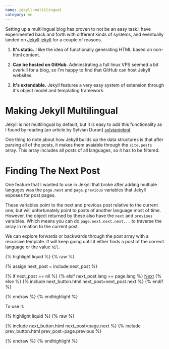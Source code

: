 ```yaml
---
name: jekyll-multilingual
category: en
---
```


Setting up a multilingual blog has proven to not be an easy task.I have
experimented back and forth with different kinds of systems, and eventually
landed on [Jekyll] [jekyll] for a couple of reasons.

1. **It's static.**
	I like the idea of functionally generating HTML based on non-html content.

2. **Can be hosted on GitHub.**
	Adminstrating a full linux VPS seemed a bit overkill for a blog, so I'm
happy to find that GitHub can host Jekyll websites. 

3. **It's extendable.**
	Jekyll features a very easy system of extension through it's object model
and templating framework.

Making Jekyll Multilingual
==========================

Jekyll is not multilingual by default, but it is easy to add this
functionality as I found by reading [an article by Sylvian Duran]
[sylvianjekml]. 

One thing to note about how Jekyll builds up the data structures is that after
parsing all of the posts, it makes them avaiable through the `site.posts` array.
This array includes all posts of all languages, so it has to be filtered.


Finding The Next Post
=====================

One feature that I wanted to use in Jekyll that broke after adding multiple
languges was the `page.next` and `page.previous` variables that Jekyll exposes
for post pages.

These variables point to the next and previous post relative to the current one,
but will unfortunately point to posts of another language  most of time.
However, the object returned by these also have the `next` and `previous`
varaibles. Which means you can do `page.next.next.next...` to traverse the
array in relation to the current post.

We can explore forwards or backwards through the post array with a recursive
template. It will keep going until it either finds a post of the correct
language or the value `nil`.
 
{% highlight liquid %}
{% raw %}

{% assign next_post = include.next_post %}

{% if next_post == nil %}
	<!-- No next post -->
{% elsif next_post.lang == page.lang %}
	<a href="{{ next_post.url }}" >Next</a>
{% else %}
	{% include next_button.html next_post=next_post.next %}
{% endif %}

{% endraw %}
{% endhighlight %}

To use it:

{% highlight liquid %}
{% raw %}

{% include next_button.html next_post=page.next %}
{% include prev_button.html prev_post=page.previous %}

{% endraw %}
{% endhighlight %}


[jekyll]: http://jekyllrb.com
[sylvianjekml]: https://sylvain.durand.tf/making-jekyll-multilingual/
